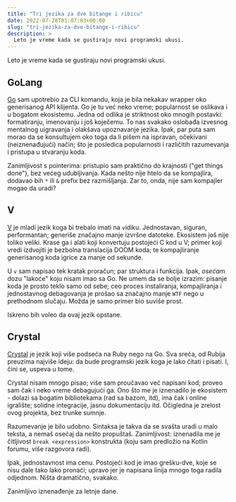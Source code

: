 ```yaml
---
title: "Tri jezika za dve bitange i ribicu"
date: 2022-07-28T01:07:03+00:00
slug: "tri-jezika-za-dve-bitange-i-ribicu"
description: >
  Leto je vreme kada se gustiraju novi programski ukusi.
---
```


Leto je vreme kada se gustiraju novi programski ukusi.

## GoLang

[Go](https://go.dev/) sam upotrebio za CLI komandu, koja je bila nekakav wrapper oko generisanog API klijenta. Go je tu već neko vreme; popularnost se oslikava i u bogatom ekosistemu. Jedna od odlika je striktnost oko mnogih postavki: formatiranju, imenovanju i još koječemu. To nas svakako oslobađa izvesnog mentalnog uigravanja i olakšava upoznavanje jezika. Ipak, par puta sam morao da se konsultujem oko toga da li pišem na ispravan, očekivani (neiznenađujući) način; što je posledica popularnosti i različitih razumevanja i pristupa u stvaranju koda.

Zanimljivost s pointerima: pristupio sam praktično do krajnosti ("get things done"), bez većeg udubljivanja. Kada nešto nije htelo da se kompajlira, dodavao bih `*` ili `&` prefix bez razmišljanja. Zar to, onda, nije sam kompajler mogao da uradi?

## V

[V](https://vlang.io) je mladi jezik koga bi trebalo imati na `v`idiku. Jednostavan, siguran, performantan; generiše značajno manje izvršne datoteke. Ekosistem još nije toliko veliki. Krase ga i alati koji konvertuju postojeći C kod u V; primer koji vredi izdvojiti je bezbolna translacija DOOM koda; te kompajliranje generisanog koda igrice za manje od sekunde.

U `v` sam napisao tek kratak proračun; par struktura i funkcija. Ipak, _osećam_ dozu "lakoće" koju nisam imao sa Go. Ne umem da se bolje izrazim: pisanje koda je prosto teklo samo od sebe; ceo proces instaliranja, kompajliranja i jednostavnog debagovanja je prošao sa značajno manje `WTF` nego u prethodnom slučaju. Možda je samo primer bio suviše prost.

Iskreno bih voleo da ovaj jezik opstane.

## Crystal

[Crystal](https://crystal-lang.org) je jezik koji više podseća na Ruby nego na Go. Sva sreća, od Rubija preuzima najviše ideju: da bude programski jezik koga je lako čitati i pisati. I, čini se, uspeva u tome.

Crystal nisam mnogo pisao; više sam proučavao već napisani kod; proveo sam čak i neko vreme debagujući ga. Ono što me je iznenadilo je ekosistem - dolazi sa bogatim bibliotekama (rad sa bazom, itd), ima čak i online igralište; solidne integracije, jasnu dokumentaciju itd. Očigledna je zrelost ovog projekta, bez trunke sumnje.

Razumevanje je bilo udobno. Sintaksa je takva da se svašta uradi u malo teksta, a nemaš osećaj da nešto propuštaš. Zanimljivost: iznenadila me je čitljivost `break <expression>` konstrukta (koju sam predložio na Kotlin forumu, više razgovora radi).

Ipak, jednostavnost ima cenu. Postojeći kod je imao grešku-dve, koje se nisu dale tako lako pronaći; upravo jer je napisana linija mnogo toga radila odjednom. Ništa dramatično, svakako.

Zanimljivo iznenađenje za letnje dane.
